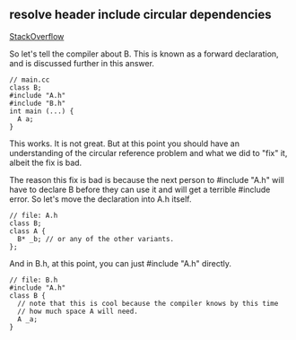 

**resolve header include circular dependencies**
-------------------------------------------------------------

[StackOverflow](https://stackoverflow.com/questions/625799/resolve-header-include-circular-dependencies)

So let's tell the compiler about B. This is known as a forward declaration, and is discussed further in this answer.

```
// main.cc
class B;
#include "A.h"
#include "B.h"
int main (...) {
  A a;
}
```

This works. It is not great. But at this point you should have an understanding of the circular reference problem and what we did to "fix" it, albeit the fix is bad.

The reason this fix is bad is because the next person to #include "A.h" will have to declare B before they can use it and will get a terrible #include error. So let's move the declaration into A.h itself.

```
// file: A.h
class B;
class A {
  B* _b; // or any of the other variants.
};
```

And in B.h, at this point, you can just #include "A.h" directly.

```
// file: B.h
#include "A.h"
class B {
  // note that this is cool because the compiler knows by this time
  // how much space A will need.
  A _a; 
}
```


